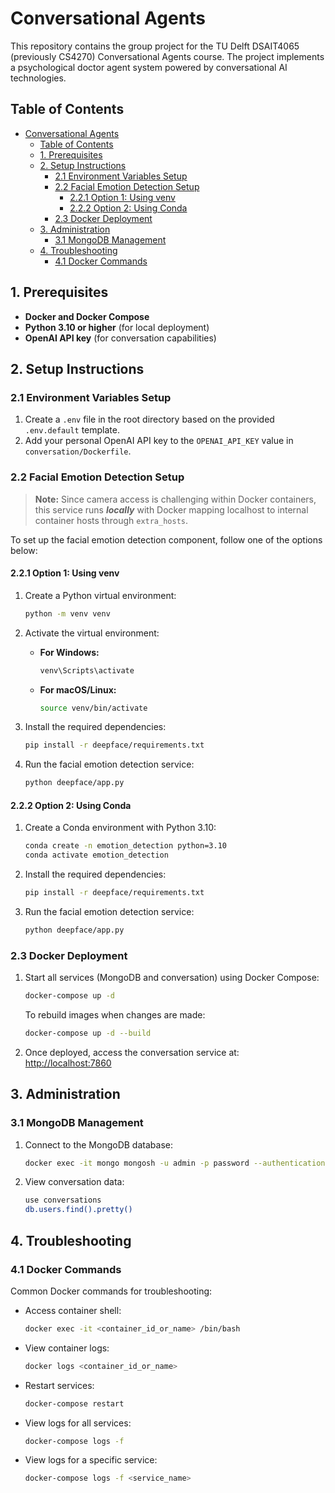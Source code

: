 # Conversational Agents

This repository contains the group project for the TU Delft DSAIT4065 (previously CS4270) Conversational Agents course. The project implements a psychological doctor agent system powered by conversational AI technologies.

## Table of Contents

- [Conversational Agents](#conversational-agents)
  - [Table of Contents](#table-of-contents)
  - [1. Prerequisites](#1-prerequisites)
  - [2. Setup Instructions](#2-setup-instructions)
    - [2.1 Environment Variables Setup](#21-environment-variables-setup)
    - [2.2 Facial Emotion Detection Setup](#22-facial-emotion-detection-setup)
      - [2.2.1 Option 1: Using venv](#221-option-1-using-venv)
      - [2.2.2 Option 2: Using Conda](#222-option-2-using-conda)
    - [2.3 Docker Deployment](#23-docker-deployment)
  - [3. Administration](#3-administration)
    - [3.1 MongoDB Management](#31-mongodb-management)
  - [4. Troubleshooting](#4-troubleshooting)
    - [4.1 Docker Commands](#41-docker-commands)

## 1. Prerequisites

- **Docker and Docker Compose**
- **Python 3.10 or higher** (for local deployment)
- **OpenAI API key** (for conversation capabilities)

## 2. Setup Instructions

### 2.1 Environment Variables Setup

1. Create a `.env` file in the root directory based on the provided `.env.default` template.
2. Add your personal OpenAI API key to the `OPENAI_API_KEY` value in `conversation/Dockerfile`.

### 2.2 Facial Emotion Detection Setup

> **Note:** Since camera access is challenging within Docker containers, this service runs ***locally*** with Docker mapping localhost to internal container hosts through `extra_hosts`.

To set up the facial emotion detection component, follow one of the options below:

#### 2.2.1 Option 1: Using venv

1. Create a Python virtual environment:

   ```bash
   python -m venv venv
   ```

2. Activate the virtual environment:

   - **For Windows:**

     ```bash
     venv\Scripts\activate
     ```

   - **For macOS/Linux:**

     ```bash
     source venv/bin/activate
     ```

3. Install the required dependencies:

   ```bash
   pip install -r deepface/requirements.txt
   ```

4. Run the facial emotion detection service:

   ```bash
   python deepface/app.py
   ```

#### 2.2.2 Option 2: Using Conda

1. Create a Conda environment with Python 3.10:

   ```bash
   conda create -n emotion_detection python=3.10
   conda activate emotion_detection
   ```

2. Install the required dependencies:

   ```bash
   pip install -r deepface/requirements.txt
   ```

3. Run the facial emotion detection service:

   ```bash
   python deepface/app.py
   ```

### 2.3 Docker Deployment

1. Start all services (MongoDB and conversation) using Docker Compose:

   ```bash
   docker-compose up -d
   ```

   To rebuild images when changes are made:

   ```bash
   docker-compose up -d --build
   ```

2. Once deployed, access the conversation service at: [http://localhost:7860](http://localhost:7860)

## 3. Administration

### 3.1 MongoDB Management

1. Connect to the MongoDB database:

   ```bash
   docker exec -it mongo mongosh -u admin -p password --authenticationDatabase admin
   ```

2. View conversation data:

   ```bash
   use conversations
   db.users.find().pretty()
   ```

## 4. Troubleshooting

### 4.1 Docker Commands

Common Docker commands for troubleshooting:

- Access container shell:

  ```bash
  docker exec -it <container_id_or_name> /bin/bash
  ```

- View container logs:

  ```bash
  docker logs <container_id_or_name>
  ```

- Restart services:

  ```bash
  docker-compose restart
  ```

- View logs for all services:

  ```bash
  docker-compose logs -f
  ```

- View logs for a specific service:

  ```bash
  docker-compose logs -f <service_name>
  ```